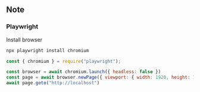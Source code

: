 ## Note

### Playwright

Install browser
```sh
npx playwright install chromium
```

```js
const { chromium } = require("playwright");

const browser = await chromium.launch({ headless: false })
const page = await browser.newPage({ viewport: { width: 1920, height: 1080 } })
await page.goto("http://localhost")
```
